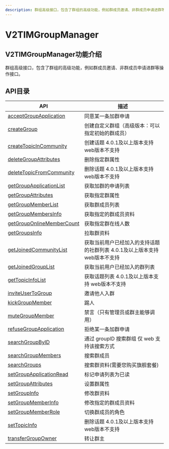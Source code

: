```yaml
---
description: 群组高级接口，包含了群组的高级功能，例如群成员邀请、非群成员申请进群等操作接口。
---
```


# V2TIMGroupManager

## V2TIMGroupManager功能介绍

群组高级接口，包含了群组的高级功能，例如群成员邀请、非群成员申请进群等操作接口。

## API目录

| API                                                                                                                                                                          | 描述                                         |
| ---------------------------------------------------------------------------------------------------------------------------------------------------------------------------- | ------------------------------------------ |
| [acceptGroupApplication](https://pub.dev/documentation/tencent\_im\_sdk\_plugin/latest/manager\_v2\_tim\_group\_manager/V2TIMGroupManager/acceptGroupApplication.html)       | 同意某一条加群申请                                  |
| [createGroup](https://pub.dev/documentation/tencent\_im\_sdk\_plugin/latest/manager\_v2\_tim\_group\_manager/V2TIMGroupManager/createGroup.html)                             | 创建自定义群组（高级版本：可以指定初始的群成员）                   |
| [createTopicInCommunity](https://pub.dev/documentation/tencent\_im\_sdk\_plugin/latest/manager\_v2\_tim\_group\_manager/V2TIMGroupManager/createTopicInCommunity.html)       | 创建话题 4.0.1及以上版本支持 web版本不支持                 |
| [deleteGroupAttributes](https://pub.dev/documentation/tencent\_im\_sdk\_plugin/latest/manager\_v2\_tim\_group\_manager/V2TIMGroupManager/deleteGroupAttributes.html)         | 删除指定群属性                                    |
| [deleteTopicFromCommunity](https://pub.dev/documentation/tencent\_im\_sdk\_plugin/latest/manager\_v2\_tim\_group\_manager/V2TIMGroupManager/deleteTopicFromCommunity.html)   | 删除话题 4.0.1及以上版本支持 web版本不支持                 |
| [getGroupApplicationList](https://pub.dev/documentation/tencent\_im\_sdk\_plugin/latest/manager\_v2\_tim\_group\_manager/V2TIMGroupManager/getGroupApplicationList.html)     | 获取加群的申请列表                                  |
| [getGroupAttributes](https://pub.dev/documentation/tencent\_im\_sdk\_plugin/latest/manager\_v2\_tim\_group\_manager/V2TIMGroupManager/getGroupAttributes.html)               | 获取指定群属性                                    |
| [getGroupMemberList](https://pub.dev/documentation/tencent\_im\_sdk\_plugin/latest/manager\_v2\_tim\_group\_manager/V2TIMGroupManager/getGroupMemberList.html)               | 获取群成员列表                                    |
| [getGroupMembersInfo](https://pub.dev/documentation/tencent\_im\_sdk\_plugin/latest/manager\_v2\_tim\_group\_manager/V2TIMGroupManager/getGroupMembersInfo.html)             | 获取指定的群成员资料                                 |
| [getGroupOnlineMemberCount](https://pub.dev/documentation/tencent\_im\_sdk\_plugin/latest/manager\_v2\_tim\_group\_manager/V2TIMGroupManager/getGroupOnlineMemberCount.html) | 获取指定群在线人数                                  |
| [getGroupsInfo](https://pub.dev/documentation/tencent\_im\_sdk\_plugin/latest/manager\_v2\_tim\_group\_manager/V2TIMGroupManager/getGroupsInfo.html)                         | 拉取群资料                                      |
| [getJoinedCommunityList](https://pub.dev/documentation/tencent\_im\_sdk\_plugin/latest/manager\_v2\_tim\_group\_manager/V2TIMGroupManager/getJoinedCommunityList.html)       | 获取当前用户已经加入的支持话题的社群列表 4.0.1及以上版本支持 web版本不支持 |
| [getJoinedGroupList](https://pub.dev/documentation/tencent\_im\_sdk\_plugin/latest/manager\_v2\_tim\_group\_manager/V2TIMGroupManager/getJoinedGroupList.html)               | 获取当前用户已经加入的群列表                             |
| [getTopicInfoList](https://pub.dev/documentation/tencent\_im\_sdk\_plugin/latest/manager\_v2\_tim\_group\_manager/V2TIMGroupManager/getTopicInfoList.html)                   | 获取话题列表  4.0.1及以上版本支持 web版本不支持              |
| [inviteUserToGroup](https://pub.dev/documentation/tencent\_im\_sdk\_plugin/latest/manager\_v2\_tim\_group\_manager/V2TIMGroupManager/inviteUserToGroup.html)                 | 邀请他人入群                                     |
| [kickGroupMember](https://pub.dev/documentation/tencent\_im\_sdk\_plugin/latest/manager\_v2\_tim\_group\_manager/V2TIMGroupManager/kickGroupMember.html)                     | 踢人                                         |
| [muteGroupMember](https://pub.dev/documentation/tencent\_im\_sdk\_plugin/latest/manager\_v2\_tim\_group\_manager/V2TIMGroupManager/muteGroupMember.html)                     | 禁言（只有管理员或群主能够调用）                           |
| [refuseGroupApplication](https://pub.dev/documentation/tencent\_im\_sdk\_plugin/latest/manager\_v2\_tim\_group\_manager/V2TIMGroupManager/refuseGroupApplication.html)       | 拒绝某一条加群申请                                  |
| [searchGroupByID](https://pub.dev/documentation/tencent\_im\_sdk\_plugin/latest/manager\_v2\_tim\_group\_manager/V2TIMGroupManager/searchGroupByID.html)                     | 通过 groupID 搜索群组  仅 web 支持该搜索方式             |
| [searchGroupMembers](https://pub.dev/documentation/tencent\_im\_sdk\_plugin/latest/manager\_v2\_tim\_group\_manager/V2TIMGroupManager/searchGroupMembers.html)               | 搜索群成员                                      |
| [searchGroups](https://pub.dev/documentation/tencent\_im\_sdk\_plugin/latest/manager\_v2\_tim\_group\_manager/V2TIMGroupManager/searchGroups.html)                           | 搜索群资料(需要您购买旗舰套餐)                           |
| [setGroupApplicationRead](https://pub.dev/documentation/tencent\_im\_sdk\_plugin/latest/manager\_v2\_tim\_group\_manager/V2TIMGroupManager/setGroupApplicationRead.html)     | 标记申请列表为已读                                  |
| [setGroupAttributes](https://pub.dev/documentation/tencent\_im\_sdk\_plugin/latest/manager\_v2\_tim\_group\_manager/V2TIMGroupManager/setGroupAttributes.html)               | 设置群属性                                      |
| [setGroupInfo](https://pub.dev/documentation/tencent\_im\_sdk\_plugin/latest/manager\_v2\_tim\_group\_manager/V2TIMGroupManager/setGroupInfo.html)                           | 修改群资料                                      |
| [setGroupMemberInfo](https://pub.dev/documentation/tencent\_im\_sdk\_plugin/latest/manager\_v2\_tim\_group\_manager/V2TIMGroupManager/setGroupMemberInfo.html)               | 修改指定的群成员资料                                 |
| [setGroupMemberRole](https://pub.dev/documentation/tencent\_im\_sdk\_plugin/latest/manager\_v2\_tim\_group\_manager/V2TIMGroupManager/setGroupMemberRole.html)               | 切换群成员的角色                                   |
| [setTopicInfo](https://pub.dev/documentation/tencent\_im\_sdk\_plugin/latest/manager\_v2\_tim\_group\_manager/V2TIMGroupManager/setTopicInfo.html)                           | 删除话题 4.0.1及以上版本支持 web版本不支持                 |
| [transferGroupOwner](https://pub.dev/documentation/tencent\_im\_sdk\_plugin/latest/manager\_v2\_tim\_group\_manager/V2TIMGroupManager/transferGroupOwner.html)               | 转让群主                                       |
